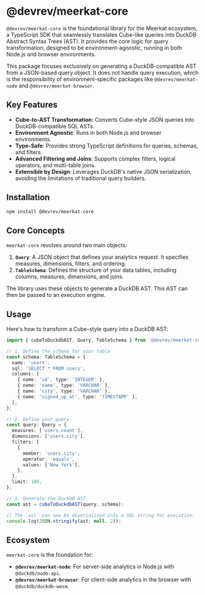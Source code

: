 # @devrev/meerkat-core

`@devrev/meerkat-core` is the foundational library for the Meerkat ecosystem, a TypeScript SDK that seamlessly translates Cube-like queries into DuckDB Abstract Syntax Trees (AST). It provides the core logic for query transformation, designed to be environment-agnostic, running in both Node.js and browser environments.

This package focuses exclusively on generating a DuckDB-compatible AST from a JSON-based query object. It does not handle query execution, which is the responsibility of environment-specific packages like `@devrev/meerkat-node` and `@devrev/meerkat-browser`.

## Key Features

- **Cube-to-AST Transformation**: Converts Cube-style JSON queries into DuckDB-compatible SQL ASTs.
- **Environment Agnostic**: Runs in both Node.js and browser environments.
- **Type-Safe**: Provides strong TypeScript definitions for queries, schemas, and filters.
- **Advanced Filtering and Joins**: Supports complex filters, logical operators, and multi-table joins.
- **Extensible by Design**: Leverages DuckDB's native JSON serialization, avoiding the limitations of traditional query builders.

## Installation

```bash
npm install @devrev/meerkat-core
```

## Core Concepts

`meerkat-core` revolves around two main objects:

1.  **`Query`**: A JSON object that defines your analytics request. It specifies measures, dimensions, filters, and ordering.
2.  **`TableSchema`**: Defines the structure of your data tables, including columns, measures, dimensions, and joins.

The library uses these objects to generate a DuckDB AST. This AST can then be passed to an execution engine.

## Usage

Here's how to transform a Cube-style query into a DuckDB AST:

```typescript
import { cubeToDuckdbAST, Query, TableSchema } from '@devrev/meerkat-core';

// 1. Define the schema for your table
const schema: TableSchema = {
  name: 'users',
  sql: 'SELECT * FROM users',
  columns: [
    { name: 'id', type: 'INTEGER' },
    { name: 'name', type: 'VARCHAR' },
    { name: 'city', type: 'VARCHAR' },
    { name: 'signed_up_at', type: 'TIMESTAMP' },
  ],
};

// 2. Define your query
const query: Query = {
  measures: ['users.count'],
  dimensions: ['users.city'],
  filters: [
    {
      member: 'users.city',
      operator: 'equals',
      values: ['New York'],
    },
  ],
  limit: 100,
};

// 3. Generate the DuckDB AST
const ast = cubeToDuckdbAST(query, schema);

// The `ast` can now be deserialized into a SQL string for execution.
console.log(JSON.stringify(ast, null, 2));
```

## Ecosystem

`meerkat-core` is the foundation for:

- **`@devrev/meerkat-node`**: For server-side analytics in Node.js with `@duckdb/node-api`.
- **`@devrev/meerkat-browser`**: For client-side analytics in the browser with `@duckdb/duckdb-wasm`.
